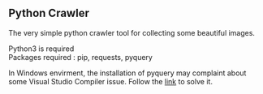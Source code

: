 ## Python Crawler
The very simple python crawler tool for collecting some beautiful images.   

Python3 is required   
Packages required : pip, requests, pyquery    

In Windows envirment, the installation of pyquery may complaint about some Visual Studio Compiler issue. Follow the 
[link](http://www.polarxiong.com/archives/Python3-4-3-x64-%E4%B8%8B%E5%AE%89%E8%A3%85lxml-%E4%B8%8D%E9%9C%80%E8%A6%81%E7%BC%96%E8%AF%91%E5%99%A8%E4%BE%9D%E8%B5%96.html) 
to solve it.
